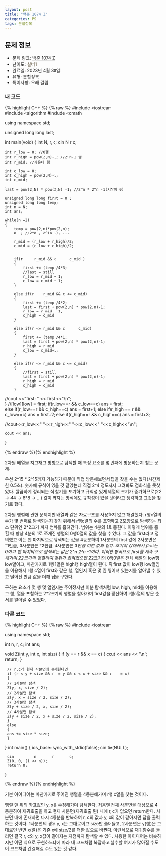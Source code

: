 ```yaml
---
layout: post
title: "백준 1074 Z"
categories: PS
tags: 분할정복
---
```


## 문제 정보
- 문제 링크: [백준 1074 Z](https://www.acmicpc.net/problem/1074)
- 난이도: <span style="color:#544831">실버1</span>
- 완료일: 2023년 4월 30일
- 유형: 분할정복
- 특이사항: 오래 걸림

### 내 코드

{% highlight C++ %} {% raw %}
#include <iostream	
#include <algorithm	
#include <cmath	

using namespace std;

unsigned long long last;

int main(void)
{
	int N, r, c;
	cin 		 N 		 r 		 c;
	
	int r_low = 0; //0행
	int r_high = pow(2,N)-1; //2^n-1 행
	int r_mid; //가운데 행
	
	int c_low = 0;
	int c_high = pow(2,N)-1;
	int c_mid;
	
	last = pow(2,N) * pow(2,N) -1; //2^n * 2^n -1(시작이 0)
	
	unsigned long long first = 0 ;
	unsigned long long temp;
	int n = N;
	int ans;
	
	while(n	=2)
	{
		temp = pow(2,n)*pow(2,n);
		n--; //2^n , 2^(n-1), ... 
		
		r_mid = (r_low + r_high)/2;
		c_mid = (c_low + c_high)/2;
	
		
		if(r 	 r_mid && c 	 c_mid ) 
		{
			first += (temp)/4*3;
			//last = still
			r_low = r_mid + 1;
			c_low = c_mid + 1;
		}
		
		else if(r 	 r_mid && c <= c_mid) 
		{  
			first += (temp)/4*2;
			last = first + pow(2,n) * pow(2,n)-1;  
			r_low = r_mid + 1;
			c_high = c_mid;
		}
		
		else if(r <= r_mid && c 	 c_mid)
		{
			first += (temp)/4*1;
			last = first + pow(2,n) * pow(2,n)-1;
			r_high = r_mid;
			c_low = c_mid+1;
		}
		
		else if(r <= r_mid && c <= c_mid)
		{
			//first = still
			last = first + pow(2,n) * pow(2,n)-1;
			r_high = r_mid;
			c_high = c_mid;
		}
//cout <<"first: " << first <<"\n";			
	}
			//[low][low] = first;
	if(r_low==r && c_low==c)
		ans = first;	
	else if(r_low==r && c_high==c)
		ans = first+1;
	else if(r_high == r && c_low==c)
		ans = first+2;
	else if(r_high==r && c_high==c)
		ans = first+3;
			
//cout<<r_low<<" "<<r_high<<" "<<c_low<<" "<<c_high<<"\n";
			
	cout << ans;
}

{% endraw %}{% endhighlight %}

2차원 배열을 지그재그 방향으로 탐색할 때 특정 요소를 몇 번째에 방문하는지 찾는 문제. 

우선 2^15 * 2^15까지 가능하기 때문에 직접 방문해보면서 답을 찾을 수는 없다(시간제한 0.5초). 숫자에 규칙이 있을 것 같았는데 직접 2^4 정도까지 그려봐도 점화식을 못찾았다. 깔끔하게 정리되는 식 찾기를 포기하고 규칙성 있게 배열의 크기가 증가하므로(2*2 → 4*4 → 8*8 → …) 값이 커지는 방식에도 규칙성이 있을 것이라고 생각하고 그것을 찾기로 했다.

2차원 행렬에 관한 문제지만 배열과 같은 자료구조를 사용하지 않고 해결했다. r행c열의 수가 몇 번째로 탐색되는지 찾기 위해서 r행c열의 수를 포함하고 Z모양으로 탐색하는 최소 단위인 2*2크기 까지 범위를 좁혀간다. 범위는 4분의 1로 좁힌다. 이렇게 범위를 좁힐 때 항상 4분의 1로 쪼개진 행렬의 0행0열의 값을 찾을 수 있다. 그 값을 first라고 정의했고 이는 맨 마지막으로 탐색되는 값을 4등분하여 1사분면의 first 값에 2사분면은 *1만큼, 3사분면은 *2만큼, 4사분면은 *3만큼 더한 값과 같다. 초기의 상태에서 first는 0이고 맨 마지막으로 탐색되는 값은 2^n *2^n -1이다. 이러한 방식으로 first를 계속 구해가며 2*2크기의 행렬까지 범위가 좁혀졌으면 2*2크기의 0행0열은 전체 배열의 low행 low열이고, 마찬가지로 1행 1열은 high행 high열이 된다. 즉 first 값이 low행 low열임을 이용해서 r행 c열이 first와 같은 행, 열인지 혹은 몇 칸 떨어져 있는지를 알아낼 수 있고 떨어진 만큼 값을 더해 답을 구한다.

구하는 요소가 몇 행 몇 열인지는 주어졌지만 이분 탐색처럼 low, high, mid를 이용해 그 행, 열을 포함하는 2*2크기의 행렬을 찾아가며 first값을 갱신하여 r행c열의 방문 순서를 알아낼 수 있었다.

### 다른 코드

{% highlight C++ %} {% raw %}
#include <iostream	

using namespace std;

int n, r, c;
int ans;

void Z(int y, int x, int size)
{
	 if (y == r && x == c)
	 {
	 cout << ans << '\n';
	 return;
	 }

	 // r,c가 현재 사분면에 존재한다면
	 if (r < y + size && r 	= y && c < x + size && c 	= x)
	 {
	 // 1사분면 탐색
	 Z(y, x, size / 2);
	 // 2사분면 탐색
	 Z(y, x + size / 2, size / 2);
	 // 3사분면 탐색
	 Z(y + size / 2, x, size / 2);
	 // 4사분면 탐색
	 Z(y + size / 2, x + size / 2, size / 2);
	 }
	 else
	 {
	 ans += size * size;
	 }
}
int main()
{
	 ios_base::sync_with_stdio(false);
	 cin.tie(NULL);

	 cin 		 n 		 r 		 c;
	 Z(0, 0, (1 << n));
	 return 0;
}

{% endraw %}{% endhighlight %}

기본 아이디어는 마찬가지로 주어진 행렬을 4등분해가며 r행 c열을 찾는 것이다. 

행렬 맨 위의 좌표값인 y, x를 수정해가며 탐색한다. 처음엔 전체 사분면을 대상으로 4등분하여 재귀호출을 하고 현재 사분면(재귀호출 된) 내에 r, c가 없으면 return한다. 사분면 내에 존재하면 다시 4등분을 반복하여 r, c의 값과 y, x의 값이 같아지면 답을 출력하는 것이다. 1사분면의 경우 y, x는 그대로이고 size만 줄어들고, 2사분면은 y(행)은 그대로인 반면 x(열)은 기존 x에 size/2를 더한 값으로 바뀐다. 이런식으로 재귀함수를 돌리면 결국 r, c와 y, x값이 같아지는 지점까지 탐색할 수 있다. 사용한 아이디어는 비슷하지만 어떤 식으로 구현하느냐에 따라 내 코드처럼 복잡하고 실수할 여지가 많아질 수도 이 코드처럼 간결해질 수도 있는 것 같다.
